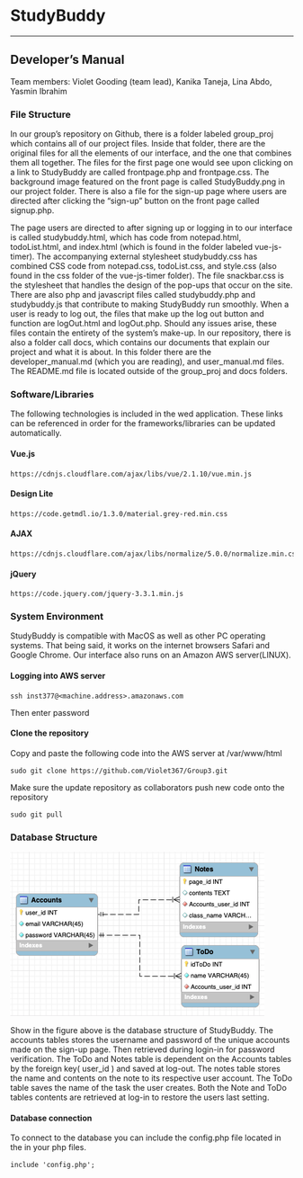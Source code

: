 # StudyBuddy
****
## Developer’s Manual

Team members: Violet Gooding (team lead), Kanika Taneja, Lina Abdo, Yasmin Ibrahim

### File Structure

In our group’s repository on Github, there is a folder labeled group_proj which contains all of our project files. Inside that folder, there are the original files for all the elements of our interface, and the one that combines them all together. The files for the first page one would see upon clicking on a link to StudyBuddy are called frontpage.php and frontpage.css. The background image featured on the front page is called StudyBuddy.png in our project folder. There is also a file for the sign-up page where users are directed after clicking the “sign-up” button on the front page called signup.php.

The page users are directed to after signing up or logging in to our interface is called studybuddy.html, which has code from notepad.html, todoList.html, and index.html (which is found in the folder labeled vue-js-timer). The accompanying external stylesheet studybuddy.css has combined CSS code from notepad.css, todoList.css, and style.css (also found in the css folder of the vue-js-timer folder). The file snackbar.css is the stylesheet that handles the design of the pop-ups that occur on the site. There are also php and javascript files called studybuddy.php and studybuddy.js that contribute to making StudyBuddy run smoothly. When a user is ready to log out, the files that make up the log out button and function are logOut.html and logOut.php. Should any issues arise, these files contain the entirety of the system’s make-up.
In our repository, there is also a folder call docs, which contains our documents that explain our project and what it is about. In this folder there are the developer_manual.md (which you are reading), and user_manual.md files. The README.md file is located outside of the group_proj and docs folders.

### Software/Libraries
The following technologies is included in the wed application. These links can be referenced in order for the frameworks/libraries can be updated automatically.

#### Vue.js  

````
https://cdnjs.cloudflare.com/ajax/libs/vue/2.1.10/vue.min.js
````

#### Design Lite

````
https://code.getmdl.io/1.3.0/material.grey-red.min.css
````

#### AJAX

````
https://cdnjs.cloudflare.com/ajax/libs/normalize/5.0.0/normalize.min.css
````
#### jQuery

````
https://code.jquery.com/jquery-3.3.1.min.js
````

### System Environment
StudyBuddy is compatible with MacOS as well as other PC operating systems. That being said, it works on the internet browsers Safari and Google Chrome. Our interface also runs on an Amazon AWS server(LINUX).

#### Logging into AWS server  

````
ssh inst377@<machine.address>.amazonaws.com
````
Then enter password

#### Clone the repository
 Copy and paste the following code into the AWS server at /var/www/html  
````
sudo git clone https://github.com/Violet367/Group3.git
````

Make sure the update repository as collaborators push new code onto the repository
````
sudo git pull
````

### Database Structure

<img src="https://github.com/Violet367/Group3/blob/master/group_proj/db.png?raw=true"/>

Show in the figure above is the database structure of StudyBuddy. The accounts tables stores the username and password of the unique accounts made on the sign-up page. Then retrieved during login-in for password verification. The ToDo and Notes table is dependent on the Accounts tables by the foreign key( user_id ) and saved at log-out. The notes table stores the name and contents on the note to its respective user account. The ToDo table saves the name of the task the user creates. Both the Note and ToDo tables contents are retrieved at log-in to restore the users last setting.

#### Database connection
To connect to the database you can include the config.php file located in the in your php files.
````
include 'config.php';
````
